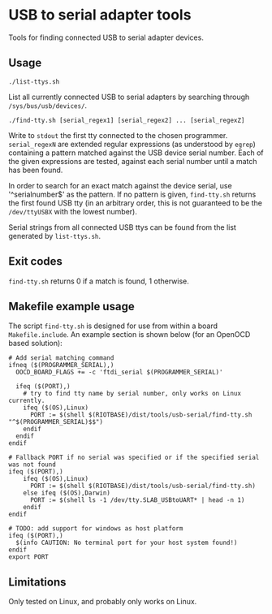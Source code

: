 USB to serial adapter tools
================================

Tools for finding connected USB to serial adapter devices.

Usage
-----

    ./list-ttys.sh

List all currently connected USB to serial adapters by searching through
`/sys/bus/usb/devices/`.

    ./find-tty.sh [serial_regex1] [serial_regex2] ... [serial_regexZ]

Write to `stdout` the first tty connected to the chosen programmer.
`serial_regexN` are extended regular expressions (as understood by `egrep`)
containing a pattern matched against the USB device serial number. Each of the
given expressions are tested, against each serial number until a match has been
found.

In order to search for an exact match against the device serial, use
'^serialnumber$' as the pattern. If no pattern is given, `find-tty.sh` returns
the first found USB tty (in an arbitrary order, this is not guaranteed to be
the `/dev/ttyUSBX` with the lowest number).

Serial strings from all connected USB ttys can be found from the list generated
by `list-ttys.sh`.

Exit codes
----------
`find-tty.sh` returns 0 if a match is found, 1 otherwise.

Makefile example usage
----------------------

The script `find-tty.sh` is designed for use from within a board
`Makefile.include`. An example section is shown below (for an OpenOCD based
solution):

    # Add serial matching command
    ifneq ($(PROGRAMMER_SERIAL),)
      OOCD_BOARD_FLAGS += -c 'ftdi_serial $(PROGRAMMER_SERIAL)'

      ifeq ($(PORT),)
        # try to find tty name by serial number, only works on Linux currently.
        ifeq ($(OS),Linux)
          PORT := $(shell $(RIOTBASE)/dist/tools/usb-serial/find-tty.sh "^$(PROGRAMMER_SERIAL)$$")
        endif
      endif
    endif

    # Fallback PORT if no serial was specified or if the specified serial was not found
    ifeq ($(PORT),)
        ifeq ($(OS),Linux)
          PORT := $(shell $(RIOTBASE)/dist/tools/usb-serial/find-tty.sh)
        else ifeq ($(OS),Darwin)
          PORT := $(shell ls -1 /dev/tty.SLAB_USBtoUART* | head -n 1)
        endif
    endif

    # TODO: add support for windows as host platform
    ifeq ($(PORT),)
      $(info CAUTION: No terminal port for your host system found!)
    endif
    export PORT


Limitations
-----------

Only tested on Linux, and probably only works on Linux.
